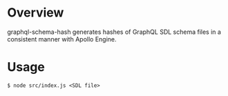 # Overview

graphql-schema-hash generates hashes of GraphQL SDL schema files in a consistent
manner with Apollo Engine.

# Usage

    $ node src/index.js <SDL file>
